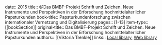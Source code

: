 date:: 2015
title:: @Das BMBF-Projekt Schrift und Zeichen. Neue Instrumente und Perspektiven in der Erforschung hochmittelalterlicher Papsturkunden
book-title:: Papsturkundenforschung zwischen internationaler Vernetzung und Digitalisierung
pages:: [1-13]
item-type:: [[bookSection]]
original-title:: Das BMBF-Projekt Schrift und Zeichen. Neue Instrumente und Perspektiven in der Erforschung hochmittelalterlicher Papsturkunden
authors:: [[Viktoria Trenkle]]
links:: [Local library](zotero://select/groups/2386895/items/6X2MLE5H), [Web library](https://www.zotero.org/groups/2386895/items/6X2MLE5H)
